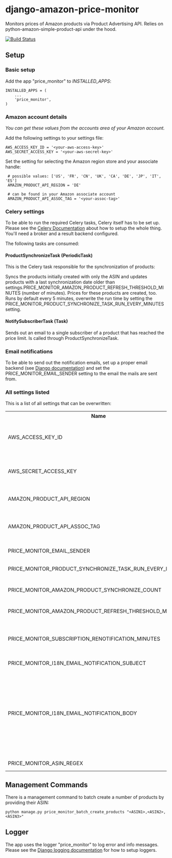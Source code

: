 # django-amazon-price-monitor

Monitors prices of Amazon products via Product Advertising API.
Relies on python-amazon-simple-product-api under the hood.

[![Build Status](https://travis-ci.org/ponyriders/django-amazon-price-monitor.png?branch=master)](https://travis-ci.org/ponyriders/django-amazon-price-monitor)

## Setup

### Basic setup

Add the app "price_monitor" to *INSTALLED_APPS*:

    INSTALLED_APPS = (
        ...
        'price_monitor',
    )

### Amazon account details
*You can get these values from the accounts area of your Amazon account.*

Add the following settings to your settings file:

    AWS_ACCESS_KEY_ID = '<your-aws-access-key>'
    AWS_SECRET_ACCESS_KEY = '<your-aws-secret-key>'

Set the setting for selecting the Amazon region store and your associate handle:

     # possible values: ['US', 'FR', 'CN', 'UK', 'CA', 'DE', 'JP', 'IT', 'ES']
     AMAZON_PRODUCT_API_REGION = 'DE'

     # can be found in your Amazon associate account
     AMAZON_PRODUCT_API_ASSOC_TAG = '<your-assoc-tag>'

### Celery settings

To be able to run the required Celery tasks, Celery itself has to be set up. Please see the
[Celery Documentation](http://docs.celeryproject.org/en/latest/index.html) about how to setup the whole thing. You'll need a broker and a result backend
configured.

The following tasks are consumed:

#### ProductSynchronizeTask (PeriodicTask)

This is the Celery task responsible for the synchronization of products:

Syncs the products initially created with only the ASIN and updates products with a last synchronization date older than
settings.PRICE_MONITOR_AMAZON_PRODUCT_REFRESH_THRESHOLD_MINUTES (number of minutes). Prices for these products are created, too.
Runs by default every 5 minutes, overwrite the run time by setting the PRICE_MONITOR_PRODUCT_SYNCHRONIZE_TASK_RUN_EVERY_MINUTES setting.

#### NotifySubscriberTask (Task)
Sends out an email to a single subscriber of a product that has reached the price limit. Is called through ProductSynchronizeTask.

### Email notifications
To be able to send out the notification emails, set up a proper email backend (see
[Django documentation](https://docs.djangoproject.com/en/1.5/topics/email/#topic-email-backends)) and set the PRICE_MONITOR_EMAIL_SENDER setting to the email
the mails are sent from.

### All settings listed
This is a list of all settings that can be overwritten:

<table>
<tr>
    <th>Name</th>
    <th>Description</th>
    <th>Default value</th>
    <th>Required?</th>
</tr>
<tr>
    <td>AWS_ACCESS_KEY_ID</td>
    <td>Access key to use Amazon Product Advertising API. Can be found in AWS Management Console.</td>
    <td>(empty)</td>
    <td>yes</td>
</tr>
<tr>
    <td>AWS_SECRET_ACCESS_KEY</td>
    <td>Secret access key to use Amazon Product Advertising API. Can be found in AWS Management Console.</td>
    <td>(empty)</td>
    <td>yes</td>
</tr>
<tr>
    <td>AMAZON_PRODUCT_API_REGION</td>
    <td>Region code to use for monitoring products. Set to your country id.</td>
    <td>(empty)</td>
    <td>yes</td>
</tr>
<tr>
    <td>AMAZON_PRODUCT_API_ASSOC_TAG</td>
    <td>Tracking id enable for use with Product Advertising API. Can be found in Amazon PartnerNet account.</td>
    <td>(empty)</td>
    <td>yes</td>
</tr>
<tr>
    <td>PRICE_MONITOR_EMAIL_SENDER</td>
    <td>Email sender address of notification emails.</td>
    <td>noreply@localhost</td>
    <td>yes</td>
</tr>
<tr>
    <td>PRICE_MONITOR_PRODUCT_SYNCHRONIZE_TASK_RUN_EVERY_MINUTES</td>
    <td>Run the ProductSynchronizeTask every this minutes.</td>
    <td>5</td>
    <td>no</td>
</tr>
<tr>
    <td>PRICE_MONITOR_AMAZON_PRODUCT_SYNCHRONIZE_COUNT</td>
    <td>Number of products to query with one call to Product Advertising API.</td>
    <td>20</td>
    <td>no</td>
</tr>
<tr>
    <td>PRICE_MONITOR_AMAZON_PRODUCT_REFRESH_THRESHOLD_MINUTES</td>
    <td>Time after which products shall be refreshed (in minutes).</td>
    <td>12 * 60</td>
    <td>no</td>
</tr>
<tr>
    <td>PRICE_MONITOR_SUBSCRIPTION_RENOTIFICATION_MINUTES</td>
    <td>Time after when to notify a user about an already notified subscription again (in minutes).</td>
    <td>60 * 24 * 7</td>
    <td>no</td>
</tr>
<tr>
    <td>PRICE_MONITOR_I18N_EMAIL_NOTIFICATION_SUBJECT</td>
    <td>Notification email subject.</td>
    <td>'Price limit for %(product)s reached'</td>
    <td>no</td>
</tr>
<tr>
    <td>PRICE_MONITOR_I18N_EMAIL_NOTIFICATION_BODY</td>
    <td>Notification email body.</td>
    <td>
        'The price limit of %(price_limit)0.2f %(currency)s has been reached for the article "%(product_title)s" - the current price is %(price)0.2f
        %(currency)s.\n\nPlease support our platform by using this link for buying: %(link)s\n\n\nRegards,\nThe Team'
    </td>
    <td>no</td>
</tr>
<tr>
    <td>PRICE_MONITOR_ASIN_REGEX</td>
    <td>Regular expression for validating ASINs</td>
    <td>'[A-Z0-9]+'</td>
    <td>no</td>
</tr>
</table>


## Management Commands
There is a management command to batch create a number of products by providing their ASIN:

    python manage.py price_monitor_batch_create_products "<ASIN1>,<ASIN2>,<ASIN3>"


## Logger

The app uses the logger "price_monitor" to log error and info messages.
Please see the [Django logging documentation](https://docs.djangoproject.com/en/1.5/topics/logging/ "Django logging documentation") for how to setup loggers.

